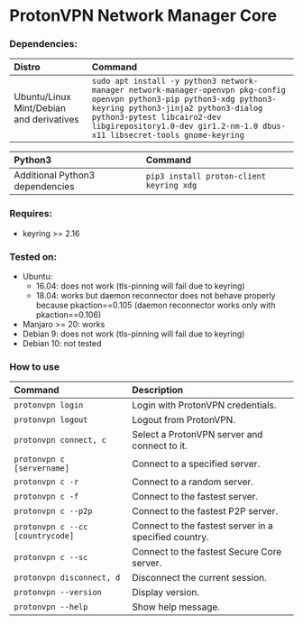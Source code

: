 # ProtonVPN Network Manager Core

### Dependencies:

| **Distro**                              | **Command**                                                                                                     |
|:----------------------------------------|:----------------------------------------------------------------------------------------------------------------|
|Ubuntu/Linux Mint/Debian and derivatives | `sudo apt install -y python3 network-manager network-manager-openvpn pkg-config openvpn python3-pip python3-xdg python3-keyring python3-jinja2 python3-dialog python3-pytest libcairo2-dev libgirepository1.0-dev gir1.2-nm-1.0 dbus-x11 libsecret-tools gnome-keyring` |

| **Python3**                            | **Command**                             |
|:---------------------------------------|:----------------------------------------|
| Additional Python3 dependencies        | `pip3 install proton-client keyring xdg`|

### Requires:
- keyring >= 2.16

### Tested on:
 - Ubuntu:
   - 16.04: does not work (tls-pinning will fail due to keyring)
   - 18.04: works but daemon reconnector does not behave properly because pkaction==0.105 (daemon reconnector works only with pkaction==0.106)
 - Manjaro >= 20: works
 - Debian 9: does not work (tls-pinning will fail due to keyring)
 - Debian 10: not tested

### How to use

| **Command**                       | **Description**                                       |
|:----------------------------------|:------------------------------------------------------|
|`protonvpn login`                  | Login with ProtonVPN credentials.                     |
|`protonvpn logout`                 | Logout from ProtonVPN.                                |
|`protonvpn connect, c`             | Select a ProtonVPN server and connect to it.          |
|`protonvpn c [servername]`         | Connect to a specified server.                        |
|`protonvpn c -r`                   | Connect to a random server.                           |
|`protonvpn c -f`                   | Connect to the fastest server.                        |
|`protonvpn c --p2p`                | Connect to the fastest P2P server.                    |
|`protonvpn c --cc [countrycode]`   | Connect to the fastest server in a specified country. |
|`protonvpn c --sc`                 | Connect to the fastest Secure Core server.            |
|`protonvpn disconnect, d`          | Disconnect the current session.                       |
|`protonvpn --version`              | Display version.                                      |
|`protonvpn --help`                 | Show help message.                                    |

